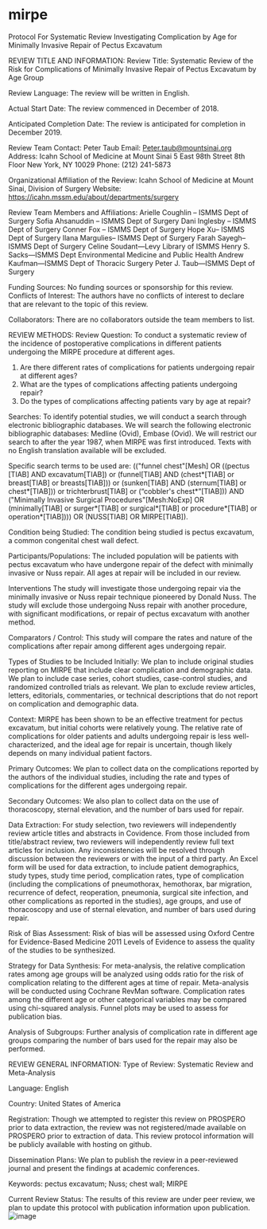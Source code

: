 # mirpe
Protocol For Systematic Review Investigating Complication by Age for Minimally Invasive Repair of Pectus Excavatum

REVIEW TITLE AND INFORMATION:
Review Title:
Systematic Review of the Risk for Complications of Minimally Invasive Repair of Pectus Excavatum by Age Group

Review Language:
The review will be written in English.

Actual Start Date:
The review commenced in December of 2018.

Anticipated Completion Date:
The review is anticipated for completion in December 2019.

Review Team Contact:
Peter Taub
Email: Peter.taub@mountsinai.org
Address: 
Icahn School of Medicine at Mount Sinai
5 East 98th Street
8th Floor
New York, NY  10029
Phone: (212) 241-5873

Organizational Affiliation of the Review:
Icahn School of Medicine at Mount Sinai, Division of Surgery
Website: https://icahn.mssm.edu/about/departments/surgery

Review Team Members and Affiliations:
Arielle Coughlin – ISMMS Dept of Surgery
Sofia Ahsanuddin – ISMMS Dept of Surgery
Dani Inglesby – ISMMS Dept of Surgery
Conner Fox – ISMMS Dept of Surgery
Hope Xu– ISMMS Dept of Surgery
Ilana Margulies– ISMMS Dept of Surgery
Farah Sayegh– ISMMS Dept of Surgery
Celine Soudant—Levy Library of ISMMS
Henry S. Sacks—ISMMS Dept Environmental Medicine and Public Health
Andrew Kaufman—ISMMS Dept of Thoracic Surgery
Peter J. Taub—ISMMS Dept of Surgery

Funding Sources:
No funding sources or sponsorship for this review.
Conflicts of Interest:
The authors have no conflicts of interest to declare that are relevant to the topic of this review.

Collaborators:
There are no collaborators outside the team members to list.

REVIEW METHODS:
Review Question:
To conduct a systematic review of the incidence of postoperative complications in different patients undergoing the MIRPE procedure at different ages.
1.	Are there different rates of complications for patients undergoing repair at different ages?
2.	What are the types of complications affecting patients undergoing repair?
3.	Do the types of complications affecting patients vary by age at repair?

Searches:
To identify potential studies, we will conduct a search through electronic bibliographic databases. We will search the following electronic bibliographic databases: Medline (Ovid), Embase (Ovid). We will restrict our search to after the year 1987, when MIRPE was first introduced. Texts with no English translation available will be excluded. 

Specific search terms to be used  are: (("funnel chest"[Mesh] OR ((pectus [TIAB] AND excavatum[TIAB]) or (funnel[TIAB] AND (chest*[TIAB] or breast[TIAB] or breasts[TIAB])) or (sunken[TIAB] AND (sternum[TIAB] or chest*[TIAB])) or trichterbrust[TIAB] or (“cobbler's chest*”[TIAB])) AND ("Minimally Invasive Surgical Procedures"[Mesh:NoExp] OR (minimally[TIAB] or surger*[TIAB] or surgical*[TIAB] or procedure*[TIAB] or operation*[TIAB]))) OR (NUSS[TIAB] OR MIRPE[TIAB]).

Condition being Studied:
The condition being studied is pectus excavatum, a common congenital chest wall defect. 

Participants/Populations:
The included population will be patients with pectus excavatum who have undergone repair of the defect with minimally invasive or Nuss repair. All ages at repair will be included in our review. 

Interventions
The study will investigate those undergoing repair via the minimally invasive or Nuss repair technique pioneered by Donald Nuss. The study will exclude those undergoing Nuss repair with another procedure, with significant modifications, or repair of pectus excavatum with another method.

Comparators / Control:
This study will compare the rates and nature of the complications after repair among different ages undergoing repair.

Types of Studies to be Included Initially:
We plan to include original studies reporting on MIRPE that include clear complication and demographic data. We plan to include case series, cohort studies, case-control studies, and randomized controlled trials as relevant. We plan to exclude review articles, letters, editorials, commentaries, or technical descriptions that do not report on complication and demographic data. 

Context:
MIRPE has been shown to be an effective treatment for pectus excavatum, but initial cohorts were relatively young. The relative rate of complications for older patients and adults undergoing repair is less well-characterized, and the ideal age for repair is uncertain, though likely depends on many individual patient factors.

Primary Outcomes:
We plan to collect data on the complications reported by the authors of the individual studies, including the rate and types of complications for the different ages undergoing repair.

Secondary Outcomes: 
We also plan to collect data on the use of thoracoscopy, sternal elevation, and the number of bars used for repair. 

Data Extraction:
For study selection, two reviewers will independently review article titles and abstracts in Covidence. From those included from title/abstract review, two reviewers will independently review full text articles for inclusion. Any inconsistencies will be resolved through discussion between the reviewers or with the input of a third party. An Excel form will be used for data extraction, to include patient demographics, study types, study time period, complication rates, type of complication (including the complications of pneumothorax, hemothorax, bar migration, recurrence of defect, reoperation, pneumonia, surgical site infection, and other complications as reported in the studies), age groups, and use of thoracoscopy and use of sternal elevation, and number of bars used during repair.  

Risk of Bias Assessment:
Risk of bias will be assessed using Oxford Centre for Evidence-Based Medicine 2011 Levels of Evidence to assess the quality of the studies to be synthesized.

Strategy for Data Synthesis:
For meta-analysis, the relative complication rates among age groups will be analyzed using odds ratio for the risk of complication relating to the different ages at time of repair. Meta-analysis will be conducted using Cochrane RevMan software. Complication rates among the different age or other categorical variables may be compared using chi-squared analysis. Funnel plots may be used to assess for publication bias.

Analysis of Subgroups:
Further analysis of complication rate in different age groups comparing the number of bars used for the repair may also be performed. 

REVIEW GENERAL INFORMATION:
Type of Review: 
Systematic Review and Meta-Analysis

Language:
English

Country:
United States of America

Registration:
Though we attempted to register this review on PROSPERO prior to data extraction, the review was not registered/made available on PROSPERO prior to extraction of data. This review protocol information will be publicly available with hosting on github.

Dissemination Plans:
We plan to publish the review in a peer-reviewed journal and present the findings at academic conferences. 

Keywords:
pectus excavatum; Nuss; chest wall; MIRPE

Current Review Status:
The results of this review are under peer review, we plan to update this protocol with publication information upon publication. 
![image](https://user-images.githubusercontent.com/93402427/140179856-40f82fd9-1d00-4361-821a-6bb83201e476.png)


